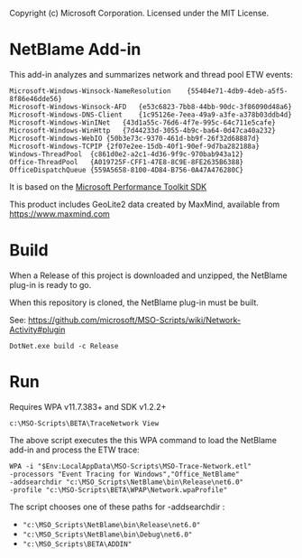 Copyright (c) Microsoft Corporation. Licensed under the MIT License.

# NetBlame Add-in

This add-in analyzes and summarizes network and thread pool ETW events:

	Microsoft-Windows-Winsock-NameResolution	{55404e71-4db9-4deb-a5f5-8f86e46dde56}
	Microsoft-Windows-Winsock-AFD	{e53c6823-7bb8-44bb-90dc-3f86090d48a6}
	Microsoft-Windows-DNS-Client	{1c95126e-7eea-49a9-a3fe-a378b03ddb4d}
	Microsoft-Windows-WinINet	{43d1a55c-76d6-4f7e-995c-64c711e5cafe}
	Microsoft-Windows-WinHttp	{7d44233d-3055-4b9c-ba64-0d47ca40a232}
	Microsoft-Windows-WebIO	{50b3e73c-9370-461d-bb9f-26f32d68887d}
	Microsoft-Windows-TCPIP	{2f07e2ee-15db-40f1-90ef-9d7ba282188a}
	Windows-ThreadPool	{c861d0e2-a2c1-4d36-9f9c-970bab943a12}
	Office-ThreadPool	{A019725F-CFF1-47E8-8C9E-8FE2635B6388}
	OfficeDispatchQueue	{559A5658-8100-4D84-B756-0A47A476280C}

It is based on the [Microsoft Performance Toolkit SDK](https://github.com/microsoft/microsoft-performance-toolkit-sdk)

This product includes GeoLite2 data created by MaxMind, available from https://www.maxmind.com

# Build

When a Release of this project is downloaded and unzipped, the NetBlame plug-in is ready to go.

When this repository is cloned, the NetBlame plug-in must be built.

See: https://github.com/microsoft/MSO-Scripts/wiki/Network-Activity#plugin

`DotNet.exe build -c Release`

# Run

Requires WPA v11.7.383+ and SDK v1.2.2+

`c:\MSO-Scripts\BETA\TraceNetwork View`

The above script executes the this WPA command to load the NetBlame add-in and process the ETW trace:

```
WPA -i "$Env:LocalAppData\MSO-Scripts\MSO-Trace-Network.etl"
-processors "Event Tracing for Windows","Office_NetBlame"
-addsearchdir "c:\MSO_Scripts\NetBlame\bin\Release\net6.0"
-profile "c:\MSO-Scripts\BETA\WPAP\Network.wpaProfile"
```

The script chooses one of these paths for -addsearchdir :
- `"c:\MSO_Scripts\NetBlame\bin\Release\net6.0"`
- `"c:\MSO_Scripts\NetBlame\bin\Debug\net6.0"`
- `"c:\MSO_Scripts\BETA\ADDIN"`
